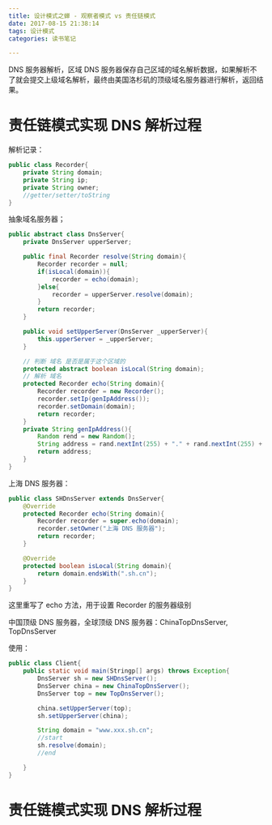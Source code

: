 ```yaml
---
title: 设计模式之蝉 - 观察者模式 vs 责任链模式
date: 2017-08-15 21:38:14
tags: 设计模式
categories: 读书笔记

---
```


DNS 服务器解析，区域 DNS 服务器保存自己区域的域名解析数据，如果解析不了就会提交上级域名解析，最终由美国洛杉矶的顶级域名服务器进行解析，返回结果。


# 责任链模式实现 DNS 解析过程



解析记录：

```java
public class Recorder{
    private String domain;
    private String ip;
    private String owner;
    //getter/setter/toString
}
```

抽象域名服务器；

```java
public abstract class DnsServer{
    private DnsServer upperServer;

    public final Recorder resolve(String domain){
        Recorder recorder = null;
        if(isLocal(domain)){
            recorder = echo(domain);
        }else{
            recorder = upperServer.resolve(domain);
        }
        return recorder;
    }

    public void setUpperServer(DnsServer _upperServer){
        this.upperServer = _upperServer;
    }

    // 判断 域名 是否是属于这个区域的
    protected abstract boolean isLocal(String domain);
    // 解析 域名
    protected Recorder echo(String domain){
        Recorder recorder = new Recorder();
        recorder.setIp(genIpAddress());
        recorder.setDomain(domain);
        return recorder;
    }
    private String genIpAddress(){
        Random rend = new Random();
        String address = rand.nextInt(255) + "." + rand.nextInt(255) + "." +rand.nextInt(255);
        return address;
    }
}
```

上海 DNS 服务器：

```java
public class SHDnsServer extends DnsServer{
    @Override
    protected Recorder echo(String domain){
        Recorder recorder = super.echo(domain);
        recorder.setOwner("上海 DNS 服务器");
        return recorder;
    }

    @Override
    protected boolean isLocal(String domain){
        return domain.endsWith(".sh.cn");
    }
}
```


这里重写了 echo 方法，用于设置 Recorder 的服务器级别

中国顶级 DNS 服务器，全球顶级 DNS 服务器：ChinaTopDnsServer, TopDnsServer

使用：

```java
public class Client{
    public static void main(Stringp[] args) throws Exception{
        DnsServer sh = new SHDnsServer();
        DnsServer china = new ChinaTopDnsServer();
        DnsServer top = new TopDnsServer();

        china.setUpperServer(top);
        sh.setUpperServer(china);

        String domain = "www.xxx.sh.cn";
        //start
        sh.resolve(domain);
        //end

    }
}
```

# 责任链模式实现 DNS 解析过程



















